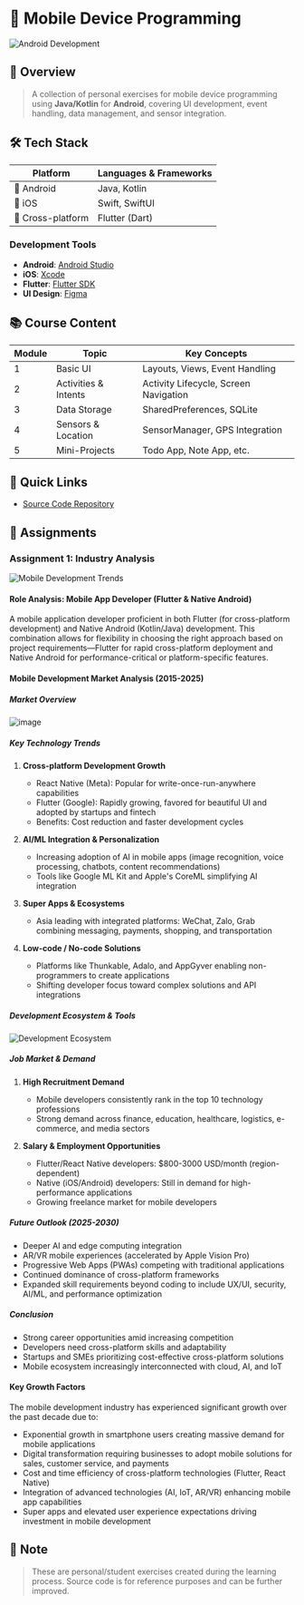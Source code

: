 # 📱 Mobile Device Programming

![Android Development](https://github.com/user-attachments/assets/5ae6fd8f-a7ae-4e70-85d9-c82e08102805)

## 📑 Overview

> A collection of personal exercises for mobile device programming using **Java/Kotlin** for **Android**, covering UI development, event handling, data management, and sensor integration.

## 🛠️ Tech Stack

| Platform | Languages & Frameworks | 
|----------|------------------------|
| 📱 Android | Java, Kotlin |
| 📱 iOS | Swift, SwiftUI |
| 📱 Cross-platform | Flutter (Dart) |

### Development Tools

- **Android**: [Android Studio](https://developer.android.com/studio/install?hl=vi)
- **iOS**: [Xcode](https://developer.apple.com/xcode/)
- **Flutter**: [Flutter SDK](https://docs.flutter.dev/get-started/install)
- **UI Design**: [Figma](https://www.figma.com/downloads/)

## 📚 Course Content

| Module | Topic | Key Concepts |
|--------|-------|-------------|
| 1 | Basic UI | Layouts, Views, Event Handling |
| 2 | Activities & Intents | Activity Lifecycle, Screen Navigation |
| 3 | Data Storage | SharedPreferences, SQLite |
| 4 | Sensors & Location | SensorManager, GPS Integration |
| 5 | Mini-Projects | Todo App, Note App, etc. |

## 🔗 Quick Links

- [Source Code Repository](https://github.com/050903/Mobile-device-programming-exercises)

## 📝 Assignments

### Assignment 1: Industry Analysis

![Mobile Development Trends](https://github.com/user-attachments/assets/28961297-3d6a-4468-9434-464849e0acb2)

#### Role Analysis: Mobile App Developer (Flutter & Native Android)

A mobile application developer proficient in both Flutter (for cross-platform development) and Native Android (Kotlin/Java) development. This combination allows for flexibility in choosing the right approach based on project requirements—Flutter for rapid cross-platform deployment and Native Android for performance-critical or platform-specific features.

#### Mobile Development Market Analysis (2015-2025)

##### Market Overview
![image](https://github.com/user-attachments/assets/5f216712-cf31-42e6-8f26-d0a9cd0980a4)

##### Key Technology Trends

1. **Cross-platform Development Growth**
   - React Native (Meta): Popular for write-once-run-anywhere capabilities
   - Flutter (Google): Rapidly growing, favored for beautiful UI and adopted by startups and fintech
   - Benefits: Cost reduction and faster development cycles

2. **AI/ML Integration & Personalization**
   - Increasing adoption of AI in mobile apps (image recognition, voice processing, chatbots, content recommendations)
   - Tools like Google ML Kit and Apple's CoreML simplifying AI integration

3. **Super Apps & Ecosystems**
   - Asia leading with integrated platforms: WeChat, Zalo, Grab combining messaging, payments, shopping, and transportation

4. **Low-code / No-code Solutions**
   - Platforms like Thunkable, Adalo, and AppGyver enabling non-programmers to create applications
   - Shifting developer focus toward complex solutions and API integrations

##### Development Ecosystem & Tools
![Development Ecosystem](https://github.com/user-attachments/assets/e52fe9b5-261d-4da5-bcc3-5c85be6451c8)

##### Job Market & Demand

1. **High Recruitment Demand**
   - Mobile developers consistently rank in the top 10 technology professions
   - Strong demand across finance, education, healthcare, logistics, e-commerce, and media sectors

2. **Salary & Employment Opportunities**
   - Flutter/React Native developers: $800-3000 USD/month (region-dependent)
   - Native (iOS/Android) developers: Still in demand for high-performance applications
   - Growing freelance market for mobile developers

##### Future Outlook (2025-2030)
- Deeper AI and edge computing integration
- AR/VR mobile experiences (accelerated by Apple Vision Pro)
- Progressive Web Apps (PWAs) competing with traditional applications
- Continued dominance of cross-platform frameworks
- Expanded skill requirements beyond coding to include UX/UI, security, AI/ML, and performance optimization

##### Conclusion
- Strong career opportunities amid increasing competition
- Developers need cross-platform skills and adaptability
- Startups and SMEs prioritizing cost-effective cross-platform solutions
- Mobile ecosystem increasingly interconnected with cloud, AI, and IoT

#### Key Growth Factors
The mobile development industry has experienced significant growth over the past decade due to:

- Exponential growth in smartphone users creating massive demand for mobile applications
- Digital transformation requiring businesses to adopt mobile solutions for sales, customer service, and payments
- Cost and time efficiency of cross-platform technologies (Flutter, React Native)
- Integration of advanced technologies (AI, IoT, AR/VR) enhancing mobile app capabilities
- Super apps and elevated user experience expectations driving investment in mobile development

## 📌 Note

> These are personal/student exercises created during the learning process. Source code is for reference purposes and can be further improved.
